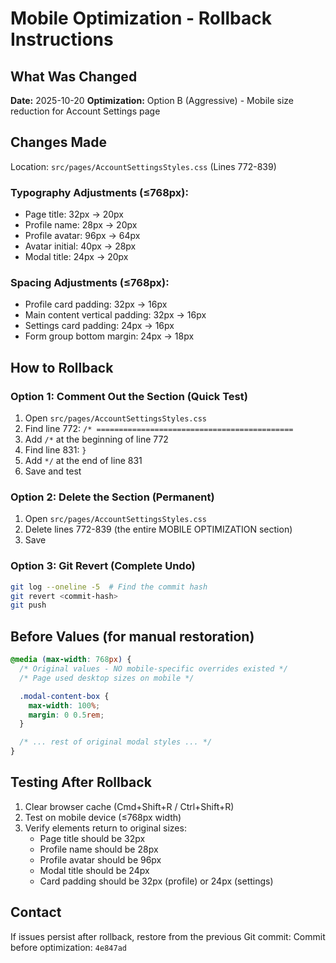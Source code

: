 # Mobile Optimization - Rollback Instructions

## What Was Changed
**Date:** 2025-10-20
**Optimization:** Option B (Aggressive) - Mobile size reduction for Account Settings page

## Changes Made
Location: `src/pages/AccountSettingsStyles.css` (Lines 772-839)

### Typography Adjustments (≤768px):
- Page title: 32px → 20px
- Profile name: 28px → 20px
- Profile avatar: 96px → 64px
- Avatar initial: 40px → 28px
- Modal title: 24px → 20px

### Spacing Adjustments (≤768px):
- Profile card padding: 32px → 16px
- Main content vertical padding: 32px → 16px
- Settings card padding: 24px → 16px
- Form group bottom margin: 24px → 18px

## How to Rollback

### Option 1: Comment Out the Section (Quick Test)
1. Open `src/pages/AccountSettingsStyles.css`
2. Find line 772: `/* ============================================`
3. Add `/*` at the beginning of line 772
4. Find line 831: `}`
5. Add `*/` at the end of line 831
6. Save and test

### Option 2: Delete the Section (Permanent)
1. Open `src/pages/AccountSettingsStyles.css`
2. Delete lines 772-839 (the entire MOBILE OPTIMIZATION section)
3. Save

### Option 3: Git Revert (Complete Undo)
```bash
git log --oneline -5  # Find the commit hash
git revert <commit-hash>
git push
```

## Before Values (for manual restoration)

```css
@media (max-width: 768px) {
  /* Original values - NO mobile-specific overrides existed */
  /* Page used desktop sizes on mobile */

  .modal-content-box {
    max-width: 100%;
    margin: 0 0.5rem;
  }

  /* ... rest of original modal styles ... */
}
```

## Testing After Rollback
1. Clear browser cache (Cmd+Shift+R / Ctrl+Shift+R)
2. Test on mobile device (≤768px width)
3. Verify elements return to original sizes:
   - Page title should be 32px
   - Profile name should be 28px
   - Profile avatar should be 96px
   - Modal title should be 24px
   - Card padding should be 32px (profile) or 24px (settings)

## Contact
If issues persist after rollback, restore from the previous Git commit:
Commit before optimization: `4e847ad`
